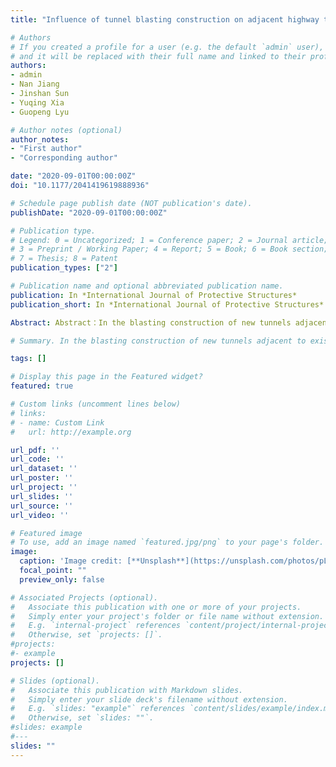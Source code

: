 ```yaml
---
title: "Influence of tunnel blasting construction on adjacent highway tunnel:  A case study in Wuhan, China"

# Authors
# If you created a profile for a user (e.g. the default `admin` user), write the username (folder name) here 
# and it will be replaced with their full name and linked to their profile.
authors:
- admin
- Nan Jiang
- Jinshan Sun
- Yuqing Xia
- Guopeng Lyu

# Author notes (optional)
author_notes:
- "First author"
- "Corresponding author"

date: "2020-09-01T00:00:00Z"
doi: "10.1177/2041419619888936"

# Schedule page publish date (NOT publication's date).
publishDate: "2020-09-01T00:00:00Z"

# Publication type.
# Legend: 0 = Uncategorized; 1 = Conference paper; 2 = Journal article;
# 3 = Preprint / Working Paper; 4 = Report; 5 = Book; 6 = Book section;
# 7 = Thesis; 8 = Patent
publication_types: ["2"]

# Publication name and optional abbreviated publication name.
publication: In *International Journal of Protective Structures*
publication_short: In *International Journal of Protective Structures*

Abstract: Abstract：In the blasting construction of new tunnels adjacent to existing tunnels, it is important to properly evaluate and control the influence of blasting vibration. In this study, the peak particle velocity of the lining structure of the Huanglongshan highway tunnel (i.e. the existing tunnel) in Wuhan, China, which was adjacent to a tunnel under construction by blasting, was monitored and analyzed. The numerical model of the existing tunnel was established by the dynamic finite element software LS-DYNA, and the reliability of the model and parameter selections were verified based on the field monitoring data. The relationship between peak particle velocity and effective tensile stress of the tunnel lining structure was proposed based on the combination of measured peak particle velocity, dynamic stress distribution characteristics, and numerical simulations under different blasting conditions. Based on the maximum tensile stress criterion and considering the dynamic tensile strength increase factor of lining material, the safety threshold of peak particle velocity for existing tunnel lining structure and the maximum charge weight for new tunnel blasting were suggested.

# Summary. In the blasting construction of new tunnels adjacent to existing tunnels, it is important to properly evaluate and control the influence of blasting vibration. In this study, the peak particle velocity of the lining structure of the Huanglongshan highway tunnel (i.e. the existing tunnel) in Wuhan, China, which was adjacent to a tunnel under construction by blasting, was monitored and analyzed. The numerical model of the existing tunnel was established by the dynamic finite element software LS-DYNA, and the reliability of the model and parameter selections were verified based on the field monitoring data. The relationship between peak particle velocity and effective tensile stress of the tunnel lining structure was proposed based on the combination of measured peak particle velocity, dynamic stress distribution characteristics, and numerical simulations under different blasting conditions. Based on the maximum tensile stress criterion and considering the dynamic tensile strength increase factor of lining material, the safety threshold of peak particle velocity for existing tunnel lining structure and the maximum charge weight for new tunnel blasting were suggested.

tags: []

# Display this page in the Featured widget?
featured: true

# Custom links (uncomment lines below)
# links:
# - name: Custom Link
#   url: http://example.org

url_pdf: ''
url_code: ''
url_dataset: ''
url_poster: ''
url_project: ''
url_slides: ''
url_source: ''
url_video: ''

# Featured image
# To use, add an image named `featured.jpg/png` to your page's folder. 
image:
  caption: 'Image credit: [**Unsplash**](https://unsplash.com/photos/pLCdAaMFLTE)'
  focal_point: ""
  preview_only: false

# Associated Projects (optional).
#   Associate this publication with one or more of your projects.
#   Simply enter your project's folder or file name without extension.
#   E.g. `internal-project` references `content/project/internal-project/index.md`.
#   Otherwise, set `projects: []`.
#projects:
#- example
projects: []

# Slides (optional).
#   Associate this publication with Markdown slides.
#   Simply enter your slide deck's filename without extension.
#   E.g. `slides: "example"` references `content/slides/example/index.md`.
#   Otherwise, set `slides: ""`.
#slides: example
#---
slides: ""
---
```


